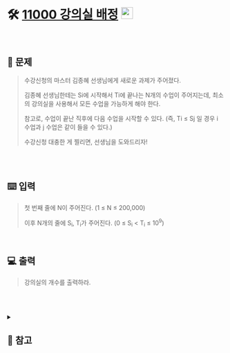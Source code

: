 <br>

# 🛠️ [11000 강의실 배정](http://www.acmicpc.net/problem/11000) <img height="27px" width="27px" src="https://static.solved.ac/tier_small/11.svg"/>
<br>

## 📖 문제
>수강신청의 마스터 김종혜 선생님에게 새로운 과제가 주어졌다. 
>
>김종혜 선생님한테는 Si에 시작해서 Ti에 끝나는 N개의 수업이 주어지는데, 최소의 강의실을 사용해서 모든 수업을 가능하게 해야 한다. 
>
>참고로, 수업이 끝난 직후에 다음 수업을 시작할 수 있다. (즉, Ti ≤ Sj 일 경우 i 수업과 j 수업은 같이 들을 수 있다.)
>
>수강신청 대충한 게 찔리면, 선생님을 도와드리자!

<br><br>

## ⌨️ 입력
>첫 번째 줄에 N이 주어진다. (1 ≤ N ≤ 200,000)
>
>이후 N개의 줄에 S<sub>i</sub>, T<sub>i</sub>가 주어진다. (0 ≤ S<sub>i</sub> < T<sub>i</sub> ≤ 10<sup>9</sup>)

<br>

## 💻 출력
>강의실의 개수를 출력하라.

<br><br>

<details>

  <summary> 
  
  ## 🎈 참고
  </summary>
  <br>
  
## 🗂️ 파이썬 Heapq
> ### 1. <code>heap</code> 이란?
> * 우선순위 큐를 위해 만들어진 자료구조로, 완전 이진트리의 일종
> * 여러 값 중 최대/최소 값을 빠르게 찾아내도록 만들어진 반정렬 상태
> * <code>heap</code>은 중복값을 허용!
>> ### 우선순위 큐?
>> 들어간 순서와 상관 없이 높은 우선순위를 가진 원소는 낮은 우선순위를 가진 원소보다 먼저 처리
>> 
>> 만약 두 원소가 같은 우선순위를 가진다면 큐에서 그들의 순서에 의해 처리
> ### 2. <code>heapq</code> 란?
> * 파이썬 내장 모듈로, 우선순위 큐 알고리즘인 힙을 제공
> * 내부적으로 최소 힙의 형태로 정렬
>> #### <code>heap</code>함수
>> * <code>heappush()</code>
>>    - <code>heap</code>에 <code>item</code>추가 후 최소 힙으로 정렬
>> * <code>heappop()</code>
>>    - <code>heap</code>에서 가장 작은 원소 제거 및 반환

<br>

## 📄 로직
> 1. 강의실의 개수가 최소가 되려면 시작시간이 빠른 강의부터 배정을 하면 된다!
>
> 2. 먼저 시작한 강의의 시작 시간은 알 필요가 없다!
>     A강의가 B강의보다 먼저 시작 할 때
>     * (B강의 시작 시간) ≥ (A강의 종료 시간) -> 겹치지 않는 강의
>     * (B강의 시작 시간) < (A강의 종료 시간) -> 겹치는 강의 <br>
>
>     따라서, <code>heap</code>에는 강의의 종료시간만 저장하여 다른 강의의 시작시간과 비교
>
> ### 전체 로직
> * 맨 처음 강의의 종료시간을 저장
> * (시간표 리스트에서 가장 빠른 강의 시작시간)과 (현재 진행중인 강의 중 가장 먼저 끝나는 강의의 종료시간)을 비교 
>   - (가장 빠른 강의 시작시간) ≥ (가장 먼저 끝나는 강의의 종료시간) -> 겹치는 강의 : 다음 시작 할 강의 <code>push</code> (다른 강의실을 쓴다~)
>   - (가장 빠른 강의 시작시간) < (가장 먼저 끝나는 강의의 종료시간) -> 겹치지 않는 강의 : 진행중이던 강의 <code>pop</code> 후 다음 시작 할 강의 <code>push</code> (강의가 진행중이던 강의실을 비우고 해당 강의실을 쓴다~)
>
> ### 코드 진행
> 1. 강의 시간표를 입력받아 리스트(<code>inf[]</code>)에 저장
> 2. <code>inf[]</code>를 강의 시작시간(오름차순)으로 정렬
> 3. 첫번째 강의 종료시간을 <code>heap</code>에 <code>push</code>
> 4. 강의 시간표 리스트를 돌며 각 강의 시작시간과 현재 <code>heap</code>에 있는 가장 작은 수와 비교
> 5. 겹치지 않는다면 <code>heap</code>에서 끝난 강의 <code>pop()</code> 및 현재 강의 <code>push</code>
> 6. $N$번 반복 후 <code>len(heap)</code> 출력

<br>

## 🪄 참고 자료
>[파이썬으로 데이터 정렬하기 : sort(), sorted(). key](https://rnrmffj.tamchart.com/74)
>
>[[파이썬]sorted() 이해 및 활용법 (key 매개변수 사용법)](https://gusugi.tistory.com/entry/%ED%8C%8C%EC%9D%B4%EC%8D%AC-sorted-%ED%95%A8%EC%88%98-%EC%9D%B4%ED%95%B4-%EB%B0%8F-%ED%99%9C%EC%9A%A9%EB%B2%95-key-%EB%A7%A4%EA%B0%9C%EB%B3%80%EC%88%98-%ED%99%9C%EC%9A%A9%EB%B2%95)
>
>[[자료구조] 파이썬 힙큐(heapq) 모듈로 힙(heap) 다루기](https://velog.io/@yeonsubaek/%EC%9E%90%EB%A3%8C%EA%B5%AC%EC%A1%B0-%ED%8C%8C%EC%9D%B4%EC%8D%AC-%ED%9E%99%ED%81%90heapq-%EB%AA%A8%EB%93%88%EB%A1%9C-%ED%9E%99heap-%EB%8B%A4%EB%A3%A8%EA%B8%B0)
>
>[힙 (최소 힙, 최대 힙)](https://velog.io/@jsbryan/%ED%9E%99-%EC%B5%9C%EC%86%8C-%ED%9E%99-%EC%B5%9C%EB%8C%80-%ED%9E%99)
>
>[힙 관련 정리(Git)](https://github.com/jjjuni/CodingTest_py/blob/main/Structure/Heap)
</details>

<br><br>

